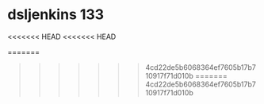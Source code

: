 # dsljenkins 133
<<<<<<< HEAD
<<<<<<< HEAD

=======
>>>>>>> 4cd22de5b6068364ef7605b17b710917f71d010b
=======
>>>>>>> 4cd22de5b6068364ef7605b17b710917f71d010b
